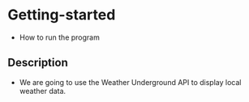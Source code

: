 # Getting-started
* How to run the program

## Description
* We are going to use the Weather Underground API to display local weather data.
